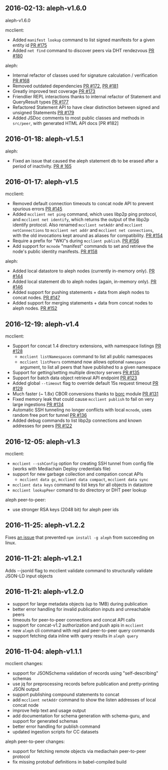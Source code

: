 ## 2016-02-13: aleph-v1.6.0
aleph-v1.6.0

mcclient:
- Added `manifest lookup` command to list signed manifests for a given entity id [PR #175](https://github.com/mediachain/aleph/pull/175)
- Added `net find` command to discover peers via DHT rendezvous [PR #180](https://github.com/mediachain/aleph/pull/180)

aleph:
- Internal refactor of classes used for signature calculation / verification [PR #168](https://github.com/mediachain/aleph/pull/168)
- Removed outdated dependencies [PR #172](https://github.com/mediachain/aleph/pull/172), [PR #181](https://github.com/mediachain/aleph/pull/181)
- Greatly improved test coverage [PR #173](https://github.com/mediachain/aleph/pull/173)
- Friendlier REPL interactions thanks to internal refactor of Statement and QueryResult types [PR #177](https://github.com/mediachain/aleph/pull/177)
- Refactored Statement API to have clear distinction between signed and unsigned Statements [PR #179](https://github.com/mediachain/aleph/pull/179)
- Added JSDoc comments to most public classes and methods in `src/peer`, with generated HTML API docs [PR #182]

## 2016-01-18: aleph-v1.5.1

aleph:
- Fixed an issue that caused the aleph statement db to be erased after a period of inactivity. [PR # 165](https://github.com/mediachain/aleph/165)

## 2016-01-17: aleph-v1.5

mcclient:
- Removed default connection timeouts to concat node API to prevent spurious errors [PR #145](https://github.com/mediachain/aleph/pull/145)
- Added `mcclient net ping` command, which uses libp2p ping protocol, and `mcclient net identify`, which returns
  the output of the libp2p identify protocol.
  Also renamed `mcclient netAddr` and `mcclient netConnections` to `mcclient net addr` and `mcclient net connections`, with
  the old invocations kept around as aliases for compatibility. [PR #154](https://github.com/mediachain/aleph/pull/154)
- Require a prefix for "WKI"s during `mcclient publish`. [PR #156](https://github.com/mediachain/aleph/pull/156)
- Add support for `mcnode` "manifest" commands to set and retrieve the node's public identity manifests. [PR #158](https://github.com/mediachain/aleph/pull/158)

aleph:
- Added local datastore to aleph nodes (currently in-memory only). [PR #144](https://github.com/mediachain/aleph/pull/144)
- Added local statement db to aleph nodes (again, in-memory only). [PR #146](https://github.com/mediachain/aleph/pull/146)
- Added support for pushing statements + data from aleph nodes to concat nodes. [PR #147](https://github.com/mediachain/aleph/pull/147)
- Added support for merging statements + data from concat nodes to aleph nodes. [PR #152](https://github.com/mediachain/aleph/pull/152)


## 2016-12-19: aleph-v1.4

mcclient:

- Support for concat 1.4 directory extensions, with namespace listings [PR #128](https://github.com/mediachain/aleph/pull/128)
    - `mcclient listNamespaces` command to list all public namespaces
    - `mcclient listPeers` command now allows optional `namespace` argument, to list all peers that have published to a given namespace
- Support for getting/setting multiple directory servers [PR #135](https://github.com/mediachain/aleph/pull/135)
- Support for batch data object retrieval API endpoint [PR #123](https://github.com/mediachain/aleph/pull/123)
- Added global `--timeout` flag to override default 15s request timeout [PR #129](https://github.com/mediachain/aleph/pull/129)
- Much faster (~ 1.8x) CBOR conversions thanks to [borc](https://github.com/dignifiedquire/borc) module [PR #131](https://github.com/mediachain/aleph/pull/131)
- Fixed memory leak that could cause `mcclient publish` to fail on very large ingestions [PR #134](https://github.com/mediachain/aleph/pull/134)
- Automatic SSH tunneling no longer conflicts with local `mcnode`, uses random free port for tunnel [PR #136](https://github.com/mediachain/aleph/pull/136)
- Added debug commands to list libp2p connections and known addresses for peers [PR #122](https://github.com/mediachain/aleph/pull/122)

## 2016-12-05: aleph-v1.3

mcclient:
- `mcclient --sshConfig` option for creating SSH tunnel from config file 
  (works with Mediachain Deploy credentials file)
- support for new garbage collection and compation concat APIs
    - `mcclient data gc`, `mcclient data compact`, `mcclient data sync`
- `mcclient data keys` command to list keys for all objects in datastore
- `mcclient lookupPeer` comand to do directory or DHT peer lookup

aleph peer-to-peer:
- use stronger RSA keys (2048 bit) for aleph peer ids 


## 2016-11-25: aleph-v1.2.2

Fixes [an issue](https://github.com/mediachain/aleph/issues/97) that prevented `npm install -g aleph` from succeeding on linux.

## 2016-11-21: aleph-v1.2.1

Adds --jsonld flag to mcclient validate command to structurally validate JSON-LD input objects

## 2016-11-21: aleph-v1.2.0

- support for large metadata objects (up to 1MB) during publication
- better error handling for invalid publication inputs and unreachable peers
- timeouts for peer-to-peer connections and concat API calls
- support for concat-v1.2 authorization and push apis in `mcclient`
- new `aleph` cli command with repl and peer-to-peer query commands
- support fetching data inline with query results in `aleph query` 

## 2016-11-04: aleph-v1.1.1

mcclient changes:
- support for JSONSchema validation of records using "self-describing" schemas
- use jq for preprocessing records before publication and pretty-printing JSON output
- support publishing compound statements to concat
- add `mcclient netAddr` command to show the listen addresses of local concat node
- improve help text and usage output
- add documentation for schema generation with schema-guru, and support for generated schemas
- better error handling for publish command
- updated ingestion scripts for CC datasets

aleph peer-to-peer changes:
- support for fetching remote objects via mediachain peer-to-peer protocol
- fix missing protobuf definitions in babel-compiled build

